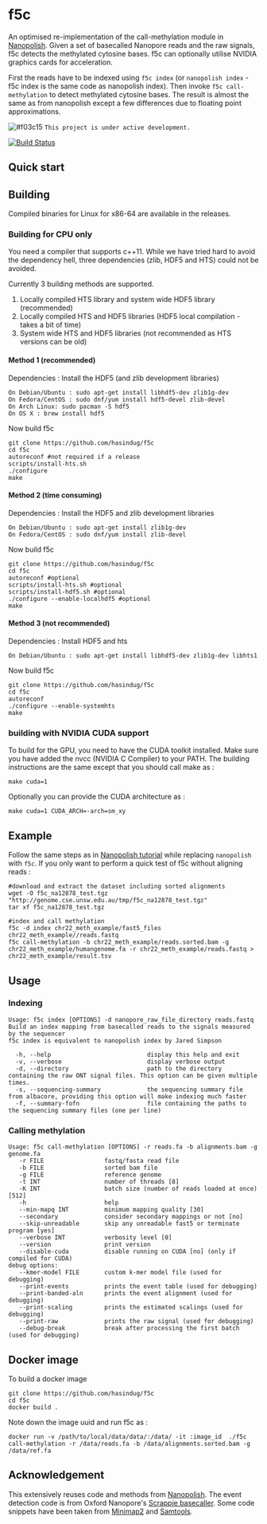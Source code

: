 # f5c

An optimised re-implementation of the call-methylation module in [Nanopolish](https://github.com/jts/nanopolish). Given a set of basecalled Nanopore reads and the raw signals, f5c detects the methylated cytosine bases. f5c can optionally utilise NVIDIA graphics cards for acceleration.

First the reads have to be indexed using `f5c index` (or `nanopolish index` - f5c index is the same code as nanopolish index). Then invoke `f5c call-methylation` to detect methylated cytosine bases. The result is almost the same as from nanopolish except a few differences due to floating point approximations.

![#f03c15](https://placehold.it/15/f03c15/000000?text=+) `This project is under active development.`

[![Build Status](https://travis-ci.org/hasindu2008/f5c.svg?branch=master)](https://travis-ci.org/hasindu2008/f5c)

## Quick start


## Building

Compiled binaries for Linux for x86-64 are available in the releases.


### Building for CPU only

You need a compiler that supports c++11.
While we have tried hard to avoid the dependency hell, three dependencies (zlib, HDF5 and HTS) could not be avoided.

Currently 3 building methods are supported.
1. Locally compiled HTS library and system wide HDF5 library (recommended)
2. Locally compiled HTS and HDF5 libraries (HDF5 local compilation - takes a bit of time)
3. System wide HTS and HDF5 libraries (not recommended as HTS versions can be old)

#### Method 1 (recommended)

Dependencies : Install the HDF5 (and zlib development libraries)
```
On Debian/Ubuntu : sudo apt-get install libhdf5-dev zlib1g-dev
On Fedora/CentOS : sudo dnf/yum install hdf5-devel zlib-devel
On Arch Linux: sudo pacman -S hdf5
On OS X : brew install hdf5
```

Now build f5c
```
git clone https://github.com/hasindug/f5c
cd f5c
autoreconf #not required if a release
scripts/install-hts.sh
./configure
make
```

#### Method 2 (time consuming)

Dependencies : Install the HDF5 and zlib development libraries
```
On Debian/Ubuntu : sudo apt-get install zlib1g-dev
On Fedora/CentOS : sudo dnf/yum install zlib-devel
```

Now build f5c
```
git clone https://github.com/hasindug/f5c
cd f5c
autoreconf #optional
scripts/install-hts.sh #optional
scripts/install-hdf5.sh #optional
./configure --enable-localhdf5 #optional
make
```

#### Method 3 (not recommended)

Dependencies : Install HDF5 and hts
```
On Debian/Ubuntu : sudo apt-get install libhdf5-dev zlib1g-dev libhts1
```

Now build f5c
```
git clone https://github.com/hasindug/f5c
cd f5c
autoreconf
./configure --enable-systemhts
make
```

### building with NVIDIA CUDA support

To build for the GPU, you need to have the CUDA toolkit installed. Make sure you have added the nvcc (NVIDIA C Compiler) to your PATH.
The building instructions are the same except that you should call make as :
```
make cuda=1
```
Optionally you can provide the CUDA architecture as :
```
make cuda=1 CUDA_ARCH=-arch=sm_xy
```



## Example

Follow the same steps as in [Nanopolish tutorial](https://nanopolish.readthedocs.io/en/latest/quickstart_call_methylation.html) while replacing `nanopolish` with `f5c`. If you only want to perform a quick test of f5c without aligning reads :
```
#download and extract the dataset including sorted alignments
wget -O f5c_na12878_test.tgz "http://genome.cse.unsw.edu.au/tmp/f5c_na12878_test.tgz"
tar xf f5c_na12878_test.tgz

#index and call methylation
f5c -d index chr22_meth_example/fast5_files chr22_meth_example//reads.fastq
f5c call-methylation -b chr22_meth_example/reads.sorted.bam -g chr22_meth_example/humangenome.fa -r chr22_meth_example/reads.fastq > chr22_meth_example/result.tsv
```




## Usage

### Indexing

```
Usage: f5c index [OPTIONS] -d nanopore_raw_file_directory reads.fastq
Build an index mapping from basecalled reads to the signals measured by the sequencer
f5c index is equivalent to nanopolish index by Jared Simpson

  -h, --help                           display this help and exit
  -v, --verbose                        display verbose output
  -d, --directory                      path to the directory containing the raw ONT signal files. This option can be given multiple times.
  -s, --sequencing-summary             the sequencing summary file from albacore, providing this option will make indexing much faster
  -f, --summary-fofn                   file containing the paths to the sequencing summary files (one per line)
```

### Calling methylation

```
Usage: f5c call-methylation [OPTIONS] -r reads.fa -b alignments.bam -g genome.fa
   -r FILE                 fastq/fasta read file
   -b FILE                 sorted bam file
   -g FILE                 reference genome
   -t INT                  number of threads [8]
   -K INT                  batch size (number of reads loaded at once) [512]
   -h                      help
   --min-mapq INT          minimum mapping quality [30]
   --secondary             consider secondary mappings or not [no]
   --skip-unreadable       skip any unreadable fast5 or terminate program [yes]
   --verbose INT           verbosity level [0]
   --version               print version
   --disable-cuda          disable running on CUDA [no] (only if compiled for CUDA)
debug options:
   --kmer-model FILE       custom k-mer model file (used for debugging)
   --print-events          prints the event table (used for debugging)
   --print-banded-aln      prints the event alignment (used for debugging)
   --print-scaling         prints the estimated scalings (used for debugging)
   --print-raw             prints the raw signal (used for debugging)
   --debug-break           break after processing the first batch (used for debugging)
```


## Docker image

To build a docker image
```
git clone https://github.com/hasindug/f5c
cd f5c
docker build .
```

Note down the image uuid and run f5c as :
```
docker run -v /path/to/local/data/data/:/data/ -it :image_id  ./f5c call-methylation -r /data/reads.fa -b /data/alignments.sorted.bam -g /data/ref.fa
```



## Acknowledgement
This extensively reuses code and methods from [Nanopolish](https://github.com/jts/nanopolish).
The event detection code is from Oxford Nanopore's [Scrappie basecaller](https://github.com/nanoporetech/scrappie).
Some code snippets have been taken from [Minimap2](https://github.com/lh3/minimap2) and [Samtools](http://samtools.sourceforge.net/).
